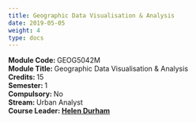 ```yaml
---
title: Geographic Data Visualisation & Analysis 
date: 2019-05-05
weight: 4
type: docs
---
```


<b> Module Code: </b> GEOG5042M <br>
<b> Module Title: </b> Geographic Data Visualisation & Analysis <br>
<b> Credits: </b> 15 <br> 
<b> Semester: </b> 1 <br> 
<b> Compulsory: </b> No <br>
<b> Stream: </b> Urban Analyst <br>
<b> Course Leader: <b/> <a href="https://environment.leeds.ac.uk/geography/staff/1025/helen-durham" target="_blank"> Helen Durham </a> <br>
